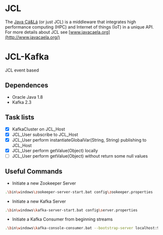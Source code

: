 ﻿# JCL
The [Java Cá&Lá](http://www.javacaela.org/) (or just JCL) is a middleware that integrates high performance computing (HPC) and Internet of things (IoT) in a unique API. For more details about JCL see [www.javacaela.org](http://www.javacaela.org/)

# JCL-Kafka
JCL event based

## Dependences
- Oracle Java 1.8
- Kafka 2.3

## Task lists
- [x] KafkaCluster on JCL_Host
- [x] JCL_User subscribe to JCL_Host
- [x] JCL_User perform instantiateGlobalVar(String, String) publishing to JCL_Host
- [x] JCL_User perform getValue(Object) locally
- [ ] JCL_User perform getValue(Object) without return some null values

## Useful Commands
- Initiate a new Zookeeper Server
```bash
.\bin\windows\zookeeper-server-start.bat config\zookeeper.properties
```

- Initiate a new Kafka Server
```bash
.\bin\windows\kafka-server-start.bat config\server.properties
```

- Initiate a Kafka Consumer from beginning streams
```bash
.\bin\windows\kafka-console-consumer.bat --bootstrap-server localhost:9092 --topic jcl-output --from-beginning
```
